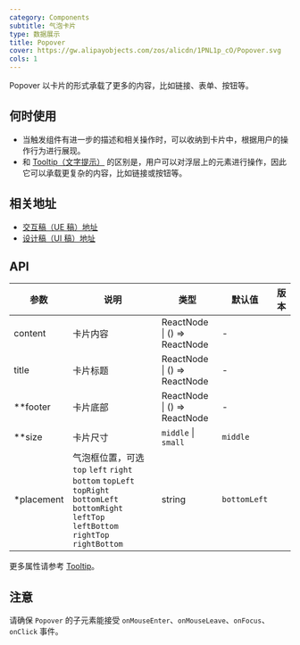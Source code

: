 ```yaml
---
category: Components
subtitle: 气泡卡片
type: 数据展示
title: Popover
cover: https://gw.alipayobjects.com/zos/alicdn/1PNL1p_cO/Popover.svg
cols: 1
---
```


Popover 以卡片的形式承载了更多的内容，比如链接、表单、按钮等。

## 何时使用

- 当触发组件有进一步的描述和相关操作时，可以收纳到卡片中，根据用户的操作行为进行展现。
- 和 [Tooltip（文字提示）](/components/tooltip) 的区别是，用户可以对浮层上的元素进行操作，因此它可以承载更复杂的内容，比如链接或按钮等。

## 相关地址

- [交互稿（UE 稿）地址](http://192.168.1.90/%E5%8D%97%E8%AE%AF%E7%BB%84%E4%BB%B6%E8%AE%BE%E8%AE%A1%E7%A8%BF/V3/ECRP%E7%BB%84%E4%BB%B6%E5%BA%93/ECRP%E7%BB%84%E4%BB%B6-UE/#g=1&p=%E6%B0%94%E6%B3%A1%E5%8D%A1%E7%89%87)
- [设计稿（UI 稿）地址](http://192.168.1.90/%E5%8D%97%E8%AE%AF%E7%BB%84%E4%BB%B6%E8%AE%BE%E8%AE%A1%E7%A8%BF/V3/ECRP%E7%BB%84%E4%BB%B6%E5%BA%93/ECRP%E7%BB%84%E4%BB%B6-UI/#p15)

## API

| 参数 | 说明 | 类型 | 默认值 | 版本 |
| --- | --- | --- | --- | --- |
| content | 卡片内容 | ReactNode \| () => ReactNode | - |  |
| title | 卡片标题 | ReactNode \| () => ReactNode | - |  |
| \*\*footer | 卡片底部 | ReactNode \| () => ReactNode | - |  |
| \*\*size | 卡片尺寸 | `middle` \| `small` | `middle` |  |
| \*placement | 气泡框位置，可选 `top` `left` `right` `bottom` `topLeft` `topRight` `bottomLeft` `bottomRight` `leftTop` `leftBottom` `rightTop` `rightBottom` | string | `bottomLeft` |  |

更多属性请参考 [Tooltip](/components/tooltip/#API)。

## 注意

请确保 `Popover` 的子元素能接受 `onMouseEnter`、`onMouseLeave`、`onFocus`、`onClick` 事件。
